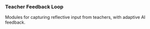 ### Teacher Feedback Loop

Modules for capturing reflective input from teachers, with adaptive AI feedback.
